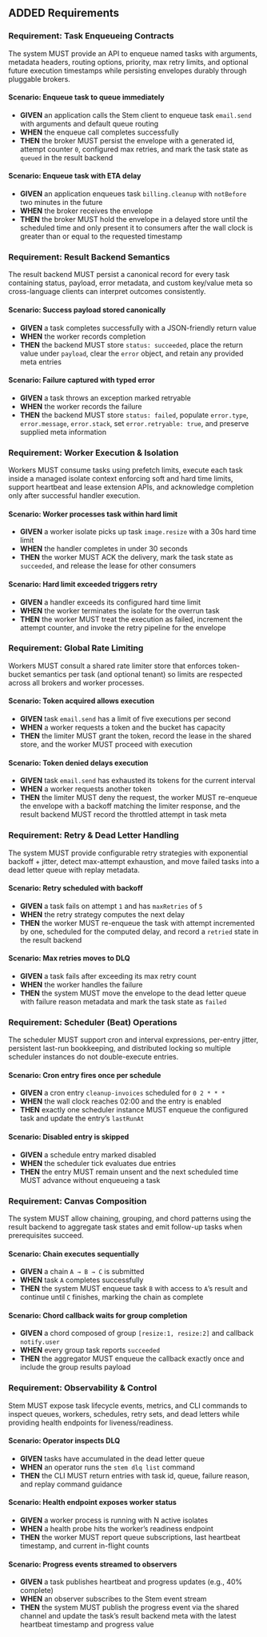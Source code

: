 ## ADDED Requirements

### Requirement: Task Enqueueing Contracts
The system MUST provide an API to enqueue named tasks with arguments, metadata headers, routing options, priority, max retry limits, and optional future execution timestamps while persisting envelopes durably through pluggable brokers.

#### Scenario: Enqueue task to queue immediately
- **GIVEN** an application calls the Stem client to enqueue task `email.send` with arguments and default queue routing
- **WHEN** the enqueue call completes successfully
- **THEN** the broker MUST persist the envelope with a generated id, attempt counter `0`, configured max retries, and mark the task state as `queued` in the result backend

#### Scenario: Enqueue task with ETA delay
- **GIVEN** an application enqueues task `billing.cleanup` with `notBefore` two minutes in the future
- **WHEN** the broker receives the envelope
- **THEN** the broker MUST hold the envelope in a delayed store until the scheduled time and only present it to consumers after the wall clock is greater than or equal to the requested timestamp

### Requirement: Result Backend Semantics
The result backend MUST persist a canonical record for every task containing status, payload, error metadata, and custom key/value meta so cross-language clients can interpret outcomes consistently.

#### Scenario: Success payload stored canonically
- **GIVEN** a task completes successfully with a JSON-friendly return value
- **WHEN** the worker records completion
- **THEN** the backend MUST store `status: succeeded`, place the return value under `payload`, clear the `error` object, and retain any provided meta entries

#### Scenario: Failure captured with typed error
- **GIVEN** a task throws an exception marked retryable
- **WHEN** the worker records the failure
- **THEN** the backend MUST store `status: failed`, populate `error.type`, `error.message`, `error.stack`, set `error.retryable: true`, and preserve supplied meta information

### Requirement: Worker Execution & Isolation
Workers MUST consume tasks using prefetch limits, execute each task inside a managed isolate context enforcing soft and hard time limits, support heartbeat and lease extension APIs, and acknowledge completion only after successful handler execution.

#### Scenario: Worker processes task within hard limit
- **GIVEN** a worker isolate picks up task `image.resize` with a 30s hard time limit
- **WHEN** the handler completes in under 30 seconds
- **THEN** the worker MUST ACK the delivery, mark the task state as `succeeded`, and release the lease for other consumers

#### Scenario: Hard limit exceeded triggers retry
- **GIVEN** a handler exceeds its configured hard time limit
- **WHEN** the worker terminates the isolate for the overrun task
- **THEN** the worker MUST treat the execution as failed, increment the attempt counter, and invoke the retry pipeline for the envelope

### Requirement: Global Rate Limiting
Workers MUST consult a shared rate limiter store that enforces token-bucket semantics per task (and optional tenant) so limits are respected across all brokers and worker processes.

#### Scenario: Token acquired allows execution
- **GIVEN** task `email.send` has a limit of five executions per second
- **WHEN** a worker requests a token and the bucket has capacity
- **THEN** the limiter MUST grant the token, record the lease in the shared store, and the worker MUST proceed with execution

#### Scenario: Token denied delays execution
- **GIVEN** task `email.send` has exhausted its tokens for the current interval
- **WHEN** a worker requests another token
- **THEN** the limiter MUST deny the request, the worker MUST re-enqueue the envelope with a backoff matching the limiter response, and the result backend MUST record the throttled attempt in task meta

### Requirement: Retry & Dead Letter Handling
The system MUST provide configurable retry strategies with exponential backoff + jitter, detect max-attempt exhaustion, and move failed tasks into a dead letter queue with replay metadata.

#### Scenario: Retry scheduled with backoff
- **GIVEN** a task fails on attempt `1` and has `maxRetries` of `5`
- **WHEN** the retry strategy computes the next delay
- **THEN** the worker MUST re-enqueue the task with attempt incremented by one, scheduled for the computed delay, and record a `retried` state in the result backend

#### Scenario: Max retries moves to DLQ
- **GIVEN** a task fails after exceeding its max retry count
- **WHEN** the worker handles the failure
- **THEN** the system MUST move the envelope to the dead letter queue with failure reason metadata and mark the task state as `failed`

### Requirement: Scheduler (Beat) Operations
The scheduler MUST support cron and interval expressions, per-entry jitter, persistent last-run bookkeeping, and distributed locking so multiple scheduler instances do not double-execute entries.

#### Scenario: Cron entry fires once per schedule
- **GIVEN** a cron entry `cleanup-invoices` scheduled for `0 2 * * *`
- **WHEN** the wall clock reaches 02:00 and the entry is enabled
- **THEN** exactly one scheduler instance MUST enqueue the configured task and update the entry’s `lastRunAt`

#### Scenario: Disabled entry is skipped
- **GIVEN** a schedule entry marked disabled
- **WHEN** the scheduler tick evaluates due entries
- **THEN** the entry MUST remain unsent and the next scheduled time MUST advance without enqueueing a task

### Requirement: Canvas Composition
The system MUST allow chaining, grouping, and chord patterns using the result backend to aggregate task states and emit follow-up tasks when prerequisites succeed.

#### Scenario: Chain executes sequentially
- **GIVEN** a chain `A → B → C` is submitted
- **WHEN** task `A` completes successfully
- **THEN** the system MUST enqueue task `B` with access to `A`’s result and continue until `C` finishes, marking the chain as complete

#### Scenario: Chord callback waits for group completion
- **GIVEN** a chord composed of group `[resize:1, resize:2]` and callback `notify.user`
- **WHEN** every group task reports `succeeded`
- **THEN** the aggregator MUST enqueue the callback exactly once and include the group results payload

### Requirement: Observability & Control
Stem MUST expose task lifecycle events, metrics, and CLI commands to inspect queues, workers, schedules, retry sets, and dead letters while providing health endpoints for liveness/readiness.

#### Scenario: Operator inspects DLQ
- **GIVEN** tasks have accumulated in the dead letter queue
- **WHEN** an operator runs the `stem dlq list` command
- **THEN** the CLI MUST return entries with task id, queue, failure reason, and replay command guidance

#### Scenario: Health endpoint exposes worker status
- **GIVEN** a worker process is running with N active isolates
- **WHEN** a health probe hits the worker’s readiness endpoint
- **THEN** the worker MUST report queue subscriptions, last heartbeat timestamp, and current in-flight counts

#### Scenario: Progress events streamed to observers
- **GIVEN** a task publishes heartbeat and progress updates (e.g., 40% complete)
- **WHEN** an observer subscribes to the Stem event stream
- **THEN** the system MUST publish the progress event via the shared channel and update the task’s result backend meta with the latest heartbeat timestamp and progress value
